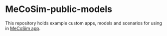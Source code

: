 MeCoSim-public-models
=====================

This repository holds example custom apps, models and scenarios for using in [MeCoSim app].


[MeCoSim app]:http://www.p-lingua.org/mecosim/
